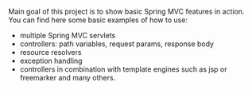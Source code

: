 Main goal of this project is to show basic Spring MVC features in action.
You can find here some basic examples of how to use:
 - multiple Spring MVC servlets
 - controllers: path variables, request params, response body 
 - resource resolvers
 - exception handling
 - controllers in combination with template engines such as jsp or freemarker
and many others.